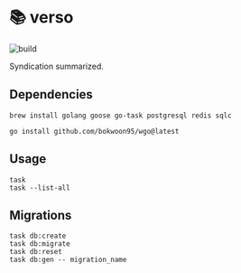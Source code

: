 # 📚 verso

![build](https://github.com/versolabs/verso/actions/workflows/build.yml/badge.svg)

Syndication summarized.

## Dependencies

```
brew install golang goose go-task postgresql redis sqlc

go install github.com/bokwoon95/wgo@latest
```

## Usage

```
task
task --list-all
```

## Migrations

```
task db:create
task db:migrate
task db:reset
task db:gen -- migration_name
```
